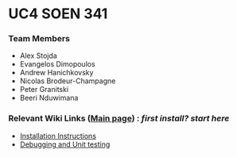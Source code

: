 # UC4 SOEN 341

### Team Members
 - Alex Stojda
 - Evangelos Dimopoulos
 - Andrew Hanichkovsky
 - Nicolas Brodeur-Champagne
 - Peter Granitski
 - Beeri Nduwimana

### Relevant Wiki Links ([Main page](https://github.com/alexstojda/SOEN341/wiki)) : *first install? start here* 
- [Installation Instructions](https://github.com/alexstojda/SOEN341/wiki/Installation-Instructions)
- [Debugging and Unit testing](https://github.com/alexstojda/SOEN341/wiki/Debugging-and-Unit-testing)